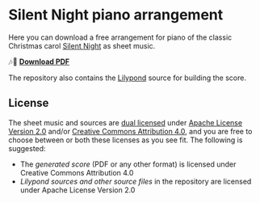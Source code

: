 # Silent Night piano arrangement

Here you can download a free arrangement for piano of the classic Christmas carol [Silent Night](https://en.wikipedia.org/wiki/Silent_Night) as sheet music.

🎶🎹 [**Download PDF**](releases/download/latest/silent-night.pdf)

The repository also contains the [Lilypond](https://lilypond.org) source for building the score.


## License

The sheet music and sources are [dual licensed](LICENSE) under [Apache License Version 2.0](https://www.apache.org/licenses/LICENSE-2.0) and/or [Creative Commons
Attribution 4.0](https://creativecommons.org/licenses/by/4.0/), and you are free to choose between or both these licenses as you see fit. The following is suggested:
- The _generated score_ (PDF or any other format) is licensed under Creative Commons
Attribution 4.0
- _Lilypond sources and other source files_ in the repository are licensed under Apache License Version 2.0
